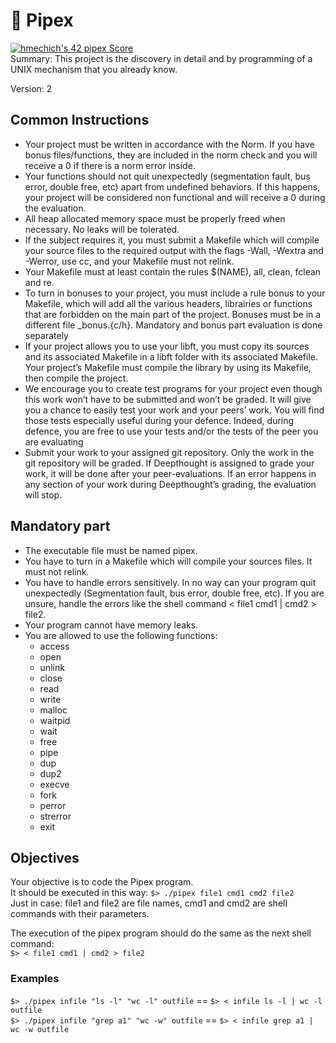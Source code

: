 # 🚽 Pipex
[![hmechich's 42 pipex Score](https://badge42.vercel.app/api/v2/cl2hcqkej028109mpjfyxf3q7/project/2463606)](https://github.com/JaeSeoKim/badge42)  
Summary: This project is the discovery in detail and by programming of a UNIX mechanism that you already know.  
  
Version: 2

## Common Instructions
- Your project must be written in accordance with the Norm. If you have bonus files/functions, they are included in the norm check and you will receive a 0 if there is a norm error inside.
- Your functions should not quit unexpectedly (segmentation fault, bus error, double free, etc) apart from undefined behaviors. If this happens, your project will be considered non functional and will receive a 0 during the evaluation.
- All heap allocated memory space must be properly freed when necessary. No leaks will be tolerated.
- If the subject requires it, you must submit a Makefile which will compile your source files to the required output with the flags -Wall, -Wextra and -Werror, use cc, and your Makefile must not relink.
- Your Makefile must at least contain the rules $(NAME), all, clean, fclean and re.
- To turn in bonuses to your project, you must include a rule bonus to your Makefile, which will add all the various headers, librairies or functions that are forbidden on the main part of the project. Bonuses must be in a different file \_bonus.{c/h}. Mandatory and bonus part evaluation is done separately
- If your project allows you to use your libft, you must copy its sources and its associated Makefile in a libft folder with its associated Makefile. Your project’s Makefile must compile the library by using its Makefile, then compile the project.
- We encourage you to create test programs for your project even though this work won’t have to be submitted and won’t be graded. It will give you a chance to easily test your work and your peers’ work. You will find those tests especially useful during your defence. Indeed, during defence, you are free to use your tests and/or the tests of the peer you are evaluating
- Submit your work to your assigned git repository. Only the work in the git repository will be graded. If Deepthought is assigned to grade your work, it will be done after your peer-evaluations. If an error happens in any section of your work during Deepthought’s grading, the evaluation will stop.
  
## Mandatory part
- The executable file must be named pipex.
- You have to turn in a Makefile which will compile your sources files. It must not relink.
- You have to handle errors sensitively. In no way can your program quit unexpectedly (Segmentation fault, bus error, double free, etc). If you are unsure, handle the errors like the shell command < file1 cmd1 | cmd2 > file2.
- Your program cannot have memory leaks.
- You are allowed to use the following functions:
	- access
	- open
	- unlink
	- close
	- read
	- write
	- malloc
	- waitpid
	- wait
	- free
	- pipe
	- dup
	- dup2
	- execve
	- fork
	- perror
	- strerror
	- exit
  
## Objectives
Your objective is to code the Pipex program.  
It should be executed in this way:
`$> ./pipex file1 cmd1 cmd2 file2`  
Just in case: file1 and file2 are file names, cmd1 and cmd2 are shell commands with their parameters.  
  
The execution of the pipex program should do the same as the next shell command:  
`$> < file1 cmd1 | cmd2 > file2`  

### Examples
`$> ./pipex infile "ls -l" "wc -l" outfile` == `$> < infile ls -l | wc -l outfile`  
`$> ./pipex infile "grep a1" "wc -w" outfile` == `$> < infile grep a1 | wc -w outfile`
